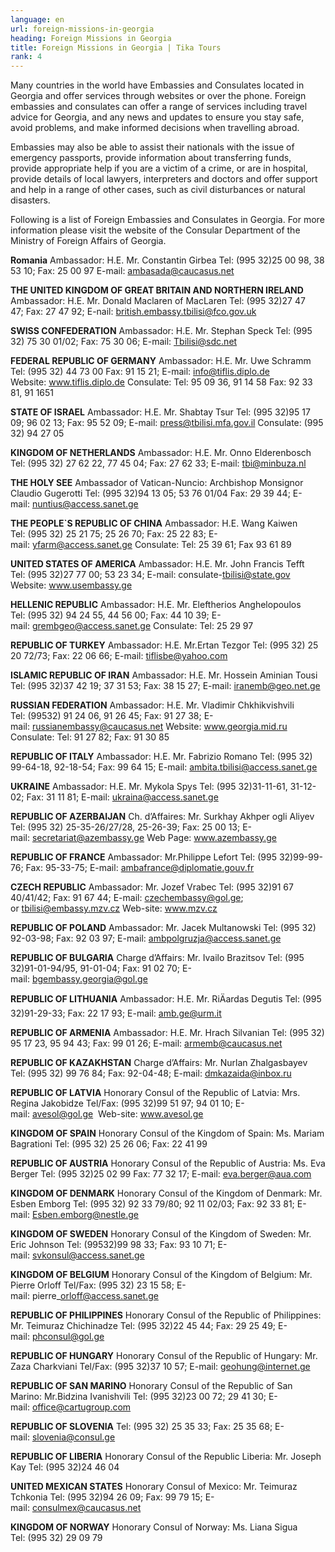 ```yaml
---
language: en
url: foreign-missions-in-georgia
heading: Foreign Missions in Georgia
title: Foreign Missions in Georgia | Tika Tours
rank: 4
---
```

<div class="row content-row"><!-- 902 (1)-->
<div class="col-xs-12 col-sm-6 col-md-6"><!-- 1249 -->

Many countries in the world have Embassies and Consulates located in Georgia and
offer services through websites or over the phone. Foreign embassies and consulates
can offer a range of services including travel advice for Georgia, and any news
and updates to ensure you stay safe, avoid problems, and make informed decisions
when travelling abroad.

</div>

<div class="col-xs-12 col-sm-6 col-md-6"><!-- 1250 -->

Embassies may also be able to assist their nationals with the issue of emergency
passports, provide information about transferring funds, provide appropriate help
if you are a victim of a crime, or are in hospital, provide details of local lawyers,
interpreters and doctors and offer support and help in a range of other cases, such
as civil disturbances or natural disasters.

</div>

</div>

<div class="row content-row"><!-- 903 (2)-->
<div class="col-xs-12"><!-- 1251 -->

Following is a list of Foreign Embassies and Consulates in Georgia. For more information
please visit the website of the Consular Department of the Ministry of Foreign Affairs
of Georgia.

</div>

</div>

<div class="row content-row"><!-- 904 (3)-->
<div class="col-xs-12 col-sm-6 col-md-6"><!-- 1252 -->

**Romania**
Ambassador: H.E. Mr. Constantin Girbea
Tel: (995 32)25 00 98, 38 53 10; Fax: 25 00 97
E\-mail: ambasada@caucasus.net


**THE UNITED KINGDOM OF GREAT BRITAIN AND NORTHERN IRELAND**
Ambassador: H.E. Mr. Donald Maclaren of MacLaren
Tel: (995 32)27 47 47; Fax: 27 47 92;
E\-nail: british.embassy.tbilisi@fco.gov.uk


**SWISS CONFEDERATION**
Ambassador: H.E. Mr. Stephan Speck
Tel: (995 32) 75 30 01/02; Fax: 75 30 06;
E\-mail: Tbilisi@sdc.net


**FEDERAL REPUBLIC OF GERMANY**
Ambassador: H.E. Mr. Uwe Schramm
Tel: (995 32) 44 73 00 Fax: 91 15 21;
E\-mail: info@tiflis.diplo.de
Website: www.tiflis.diplo.de
Consulate: Tel: 95 09 36, 91 14 58 Fax: 92 33 81, 91 1651


**STATE OF ISRAEL**
Ambassador: H.E. Mr. Shabtay Tsur
Tel: (995 32)95 17 09; 96 02 13; Fax: 95 52 09;
E\-mail: press@tbilisi.mfa.gov.il
Consulate: (995 32) 94 27 05


**KINGDOM OF NETHERLANDS**
Ambassador: H.E. Mr. Onno Elderenbosch
Tel: (995 32) 27 62 22, 77 45 04; Fax: 27 62 33;
E\-mail: tbi@minbuza.nl


**THE HOLY SEE**
Ambassador of Vatican\-Nuncio: Archbishop Monsignor Claudio Gugerotti
Tel: (995 32)94 13 05; 53 76 01/04 Fax: 29 39 44;
E\-mail: nuntius@access.sanet.ge


**THE PEOPLE\`S REPUBLIC OF CHINA**
Ambassador: H.E. Wang Kaiwen
Tel: (995 32) 25 21 75; 25 26 70; Fax: 25 22 83;
E\-mail: yfarm@access.sanet.ge
Consulate: Tel: 25 39 61; Fax 93 61 89


**UNITED STATES OF AMERICA**
Ambassador: H.E. Mr. John Francis Tefft
Tel: (995 32)27 77 00; 53 23 34;
E\-mail: consulate\-tbilisi@state.gov
Website: www.usembassy.ge


**HELLENIC REPUBLIC**
Ambassador: H.E. Mr. Eleftherios Anghelopoulos
Tel: (995 32) 94 24 55, 44 56 00; Fax: 44 10 39;
E\-mail: grembgeo@access.sanet.ge
Consulate: Tel: 25 29 97


**REPUBLIC OF TURKEY**
Ambassador: H.E. Mr.Ertan Tezgor
Tel: (995 32) 25 20 72/73; Fax: 22 06 66;
E\-mail: tiflisbe@yahoo.com


**ISLAMIC REPUBLIC OF IRAN**
Ambassador: H.E. Mr. Hossein Aminian Tousi
Tel: (995 32)37 42 19; 37 31 53; Fax: 38 15 27;
E\-mail: iranemb@geo.net.ge


**RUSSIAN FEDERATION**
Ambassador: H.E. Mr. Vladimir Chkhikvishvili
Tel: (99532) 91 24 06, 91 26 45; Fax: 91 27 38;
E\-mail: russianembassy@caucasus.net
Website: www.georgia.mid.ru
Consulate: Tel: 91 27 82; Fax: 91 30 85


**REPUBLIC OF ITALY**
Ambassador: H.E. Mr. Fabrizio Romano
Tel: (995 32) 99\-64\-18, 92\-18\-54; Fax: 99 64 15;
E\-mail: ambita.tbilisi@access.sanet.ge


**UKRAINE**
Ambassador: H.E. Mr. Mykola Spys
Tel: (995 32)31\-11\-61, 31\-12\-02; Fax: 31 11 81;
E\-mail: ukraina@access.sanet.ge


**REPUBLIC OF AZERBAIJAN**
Ch. d’Affaires: Mr. Surkhay Akhper ogli Aliyev
Tel: (995 32) 25\-35\-26/27/28, 25\-26\-39; Fax: 25 00 13;
E\-mail: secretariat@azembassy.ge
Web Page: www.azembassy.ge


**REPUBLIC OF FRANCE**
Ambassador: Mr.Philippe Lefort
Tel: (995 32)99\-99\-76; Fax: 95\-33\-75;
E\-mail: ambafrance@diplomatie.gouv.fr

</div>

<div class="col-xs-12 col-sm-6 col-md-6"><!-- 1253 -->

**CZECH REPUBLIC**
Ambassador: Mr. Jozef Vrabec
Tel: (995 32)91 67 40/41/42; Fax: 91 67 44;
E\-mail: czechembassy@gol.ge; or tbilisi@embassy.mzv.cz
Web\-site: www.mzv.cz


**REPUBLIC OF POLAND**
Ambassador: Mr. Jacek Multanowski
Tel: (995 32) 92\-03\-98; Fax: 92 03 97;
E\-mail: ambpolgruzja@access.sanet.ge


**REPUBLIC OF BULGARIA**
Charge d’Affairs: Mr. Ivailo Brazitsov
Tel: (995 32)91\-01\-94/95, 91\-01\-04; Fax: 91 02 70;
E\-mail: bgembassy.georgia@gol.ge


**REPUBLIC OF LITHUANIA**
Ambassador: H.E. Mr. RiÄardas Degutis
Tel: (995 32)91\-29\-33; Fax: 22 17 93;
E\-mail: amb.ge@urm.it


**REPUBLIC OF ARMENIA**
Ambassador: H.E. Mr. Hrach Silvanian
Tel: (995 32) 95 17 23, 95 94 43; Fax: 99 01 26;
E\-mail: armemb@caucasus.net


**REPUBLIC OF KAZAKHSTAN**
Charge d’Affairs: Mr. Nurlan Zhalgasbayev
Tel: (995 32) 99 76 84; Fax: 92\-04\-48;
E\-mail: dmkazaida@inbox.ru


**REPUBLIC OF LATVIA**
Honorary Consul of the Republic of Latvia: Mrs. Regina Jakobidze
Tel/Fax: (995 32)99 51 97; 94 01 10;
E\-mail: avesol@gol.ge  Web\-site: www.avesol.ge


**KINGDOM OF SPAIN**
Honorary Consul of the Kingdom of Spain: Ms. Mariam Bagrationi
Tel: (995 32) 25 26 06; Fax: 22 41 99


**REPUBLIC OF AUSTRIA**
Honorary Consul of the Republic of Austria: Ms. Eva Berger
Tel: (995 32)25 02 99 Fax: 77 32 17;
E\-mail: eva.berger@aua.com


**KINGDOM OF DENMARK**
Honorary Consul of the Kingdom of Denmark: Mr. Esben Emborg
Tel: (995 32) 92 33 79/80; 92 11 02/03; Fax: 92 33 81;
E\-mail: Esben.emborg@nestle.ge


**KINGDOM OF SWEDEN**
Honorary Consul of the Kingdom of Sweden: Mr. Eric Johnson
Tel: (99532)99 98 33; Fax: 93 10 71;
E\-mail: svkonsul@access.sanet.ge


**KINGDOM OF BELGIUM**
Honorary Consul of the Kingdom of Belgium: Mr. Pierre Orloff
Tel/Fax: (995 32) 23 15 58;
E\-mail: pierre\_orloff@access.sanet.ge


**REPUBLIC OF PHILIPPINES**
Honorary Consul of the Republic of Philippines: Mr. Teimuraz Chichinadze
Tel: (995 32)22 45 44; Fax: 29 25 49;
E\-mail: phconsul@gol.ge


**REPUBLIC OF HUNGARY**
Honorary Consul of the Republic of Hungary: Mr. Zaza Charkviani
Tel/Fax: (995 32)37 10 57;
E\-mail: geohung@internet.ge


**REPUBLIC OF SAN MARINO**
Honorary Consul of the Republic of San Marino: Mr.Bidzina Ivanishvili
Tel: (995 32)23 00 72; 29 41 30;
E\-mail: office@cartugroup.com


**REPUBLIC OF SLOVENIA**
Tel: (995 32) 25 35 33; Fax: 25 35 68;
E\-mail: slovenia@consul.ge


**REPUBLIC OF LIBERIA**
Honorary Consul of the Republic Liberia: Mr. Joseph Kay
Tel: (995 32)24 46 04


**UNITED MEXICAN STATES**
Honorary Consul of Mexico: Mr. Teimuraz Tchkonia
Tel: (995 32)94 26 09; Fax: 99 79 15;
E\-mail: consulmex@caucasus.net


**KINGDOM OF NORWAY**
Honorary Consul of Norway: Ms. Liana Sigua
Tel: (995 32) 29 09 79

</div>

</div>
